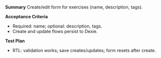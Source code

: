 **Summary**
Create/edit form for exercises (name, description, tags).

**Acceptance Criteria**
- Required: name; optional: description, tags.
- Create and update flows persist to Dexie.

**Test Plan**
- RTL: validation works; save creates/updates; form resets after create.
